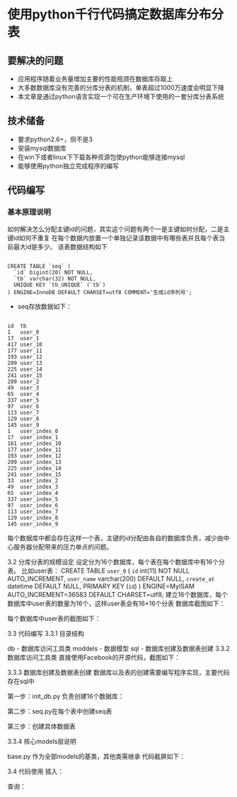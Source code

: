# 使用python千行代码搞定数据库分布分表
## 要解决的问题
- 应用程序随着业务量增加主要的性能瓶颈在数据库存取上
- 大多数数据库没有完善的分库分表的机制，单表超过1000万速度会明显下降
- 本文章是通过python语言实现一个可在生产环境下使用的一套分库分表系统
## 技术储备
- 要求python2.6+，但不是3
- 安装mysql数据库
- 在win下或者linux下下载各种资源包使python能够连接mysql
- 能够使用python独立完成程序的编写

## 代码编写
### 基本原理说明
如何解决怎么分配主键id的问题，其实这个问题有两个一是主键如何分配，二是主键id如何不重复
在每个数据内放置一个单独记录该数据中有哪些表并且每个表当前最大id是多少。
该表数据结构如下
<pre><code>
CREATE TABLE `seq` (
  `id` bigint(20) NOT NULL,
  `tb` varchar(32) NOT NULL,
  UNIQUE KEY `tb_UNIQUE` (`tb`)
) ENGINE=InnoDB DEFAULT CHARSET=utf8 COMMENT='生成id序列号';
</code></pre>
- seq存放数据如下：
<pre><code>
id  tb
1	user_0
17	user_1
417	user_10
177	user_11
193	user_12
209	user_13
225	user_14
241	user_15
289	user_2
49	user_3
65	user_4
337	user_5
97	user_6
113	user_7
129	user_8
145	user_9
1	user_index_0
17	user_index_1
161	user_index_10
177	user_index_11
193	user_index_12
209	user_index_13
225	user_index_14
241	user_index_15
33	user_index_2
49	user_index_3
65	user_index_4
337	user_index_5
97	user_index_6
113	user_index_7
129	user_index_8
145	user_index_9
</code></pre>


 
每个数据库中都会存在这样一个表，主键的id分配由各自的数据库负责，减少由中心服务器分配带来的压力单点的问题。
 
3.2 分库分表的规模设定
设定分为16个数据库，每个表在每个数据库中有16个分表。
比如user表：
CREATE TABLE `user_0` (
  `id` int(11) NOT NULL AUTO_INCREMENT,
  `user_name` varchar(200) DEFAULT NULL,
  `create_at` datetime DEFAULT NULL,
  PRIMARY KEY (`id`)
) ENGINE=MyISAM AUTO_INCREMENT=36583 DEFAULT CHARSET=utf8;
建立16个数据库，每个数据库中user表的数量为16个，这样user表会有16×16个分表
数据库截图如下：
 
每个数据库中user表的截图如下：
 
3.3 代码编写
3.3.1 目录结构
 
db - 数据库访问工具类
moddels - 数据模型
sql - 数据库创建及数据表创建
3.3.2 数据库访问工具类
直接使用Facebook的开源代码，截图如下：
 
 
3.3.3 数据库创建及数据表创建
数据库以及表的创建需要编写程序实现，主要代码存在sql中
  
第一步：init_db.py 负责创建16个数据库：
 
第二步：seq.py在每个表中创建seq表
 
第三步：创建具体数据表
 
3.3.4 核心models层说明
 

base.py 作为全部models的基类，其他类需继承 代码截屏如下：
 
 
3.4 代码使用
插入：
 
查询：
 


